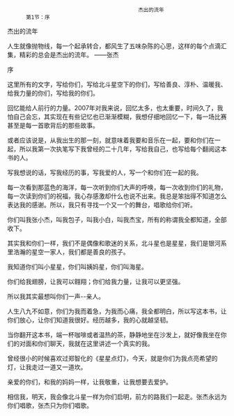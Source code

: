                                               杰出的流年
          第1节：序
 
  杰出的流年

  人生就像抛物线，每一个起承转合，都风生了五味杂陈的心思，这样的每个点滴汇集，精彩的总会是杰出的流年。
                                                                                            ——张杰

序

  这里所有的文字，写给你们，写给北斗星空下的你们，写给善良、淳朴、温暖我、给我力量的你们，写给我的你们。
  
  回忆能给人前行的力量。2007年对我来说，回忆太多，也太重要，时间久了，我怕自己会忘，其实现在有些记忆也已渐渐模糊，我想仔细地回忆一下，每一场比赛甚至是每一首歌背后的那些故事。 

  或者应该说是，从我出生的那一刻，就意味着我要和音乐在一起，要和你们在一起，所以我第一次执笔写下我曾经的二十几年，写给我自己，也写给每个翻阅这本书的人。
  
  写我想说的话，写我经历的事，写我爱的人，写一个和你们在一起的我。
  
  每一次看到那蓝色的海洋，每一次听到你们大声的呼唤，每一次收到你们的礼物，每一次读到你们的祝福，我心存感激却什么也说不出来。我总是笨拙得不知道怎么表达我的感谢。所以，我只有寻找一个又一个的舞台，唱歌给你们听。

  你们叫我张小杰，叫我包子，叫我小白，叫我杰宝，所有的称谓我全都知道，全部收下。

  其实我和你们一样，我们不是偶像和歌迷的关系，北斗星也是星星，我们是银河系里浩瀚的星空一家人，我们都是善良的孩子。

  我知道你们叫小星星，你们叫姨妈星，你们叫海星。

  你们给我翅膀，让我可以翱翔；你们给我力量，让我可以更坚强。

  所以我其实最想叫你们一声--亲人。

  人生八九不如意，你们为我而着急，为我而心痛，我全都明白，所以写这本书，让你们放心，让你们知道我很好。经历越多，我的心就越坚韧。

  当你翻开这本书，端一杯咖啡或者温热的茶，静静地坐在沙发上，就好像我坐在你们的对面和你们聊天，我就在这里讲述一个真实的我。

  曾经很小的时候喜欢过郑智化的《星星点灯》，今天，就是你们为我点亮希望的灯，让我走过一道又一道坎。

  亲爱的你们，和我的妈妈一样，让我敬重，让我想要去爱护。

  相信我，明天，我会像北斗星一样为你们启明，前方的路我们一起走。张杰永远为你们唱歌，张杰只为你们唱歌。

